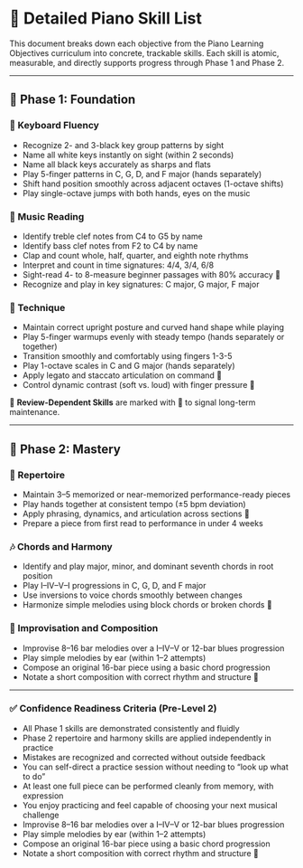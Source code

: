 # 🎹 Detailed Piano Skill List

This document breaks down each objective from the Piano Learning Objectives curriculum into concrete, trackable skills. Each skill is atomic, measurable, and directly supports progress through Phase 1 and Phase 2.

---

## 🧱 Phase 1: Foundation

### 🌟 Keyboard Fluency

* Recognize 2- and 3-black key group patterns by sight
* Name all white keys instantly on sight (within 2 seconds)
* Name all black keys accurately as sharps and flats
* Play 5-finger patterns in C, G, D, and F major (hands separately)
* Shift hand position smoothly across adjacent octaves (1-octave shifts)
* Play single-octave jumps with both hands, eyes on the music

### 🎵 Music Reading

* Identify treble clef notes from C4 to G5 by name
* Identify bass clef notes from F2 to C4 by name
* Clap and count whole, half, quarter, and eighth note rhythms
* Interpret and count in time signatures: 4/4, 3/4, 6/8
* Sight-read 4- to 8-measure beginner passages with 80% accuracy 🔁
* Recognize and play in key signatures: C major, G major, F major

### 🎼 Technique

* Maintain correct upright posture and curved hand shape while playing
* Play 5-finger warmups evenly with steady tempo (hands separately or together)
* Transition smoothly and comfortably using fingers 1-3-5
* Play 1-octave scales in C and G major (hands separately)
* Apply legato and staccato articulation on command 🔁
* Control dynamic contrast (soft vs. loud) with finger pressure 🔁

🔁 **Review-Dependent Skills** are marked with 🔁 to signal long-term maintenance.

---

## 🎯 Phase 2: Mastery

### 🎹 Repertoire

* Maintain 3–5 memorized or near-memorized performance-ready pieces
* Play hands together at consistent tempo (±5 bpm deviation)
* Apply phrasing, dynamics, and articulation across sections 🔁
* Prepare a piece from first read to performance in under 4 weeks

### 🎶 Chords and Harmony

* Identify and play major, minor, and dominant seventh chords in root position
* Play I–IV–V–I progressions in C, G, D, and F major
* Use inversions to voice chords smoothly between changes
* Harmonize simple melodies using block chords or broken chords 🔁

### 🎼 Improvisation and Composition

* Improvise 8–16 bar melodies over a I–IV–V or 12-bar blues progression
* Play simple melodies by ear (within 1–2 attempts)
* Compose an original 16-bar piece using a basic chord progression
* Notate a short composition with correct rhythm and structure 🔁

---

### ✅ Confidence Readiness Criteria (Pre-Level 2)

* All Phase 1 skills are demonstrated consistently and fluidly
* Phase 2 repertoire and harmony skills are applied independently in practice
* Mistakes are recognized and corrected without outside feedback
* You can self-direct a practice session without needing to “look up what to do”
* At least one full piece can be performed cleanly from memory, with expression
* You enjoy practicing and feel capable of choosing your next musical challenge
* Improvise 8–16 bar melodies over a I–IV–V or 12-bar blues progression
* Play simple melodies by ear (within 1–2 attempts)
* Compose an original 16-bar piece using a basic chord progression
* Notate a short composition with correct rhythm and structure 🔁

